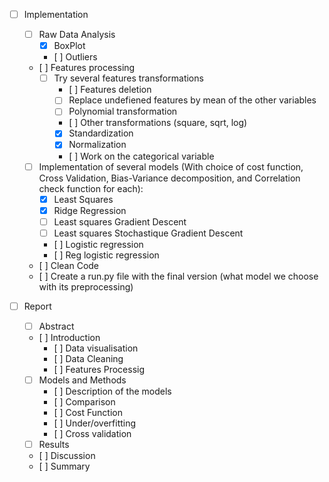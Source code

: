 - [ ] Implementation
   - [ ] Raw Data Analysis
      - [X] BoxPlot
      - [ ] Outliers
   - [ ] Features processing
      - [ ] Try several features transformations
         - [ ] Features deletion
         - [ ] Replace undefiened features by mean of the other variables
         - [ ] Polynomial transformation
         - [ ] Other transformations (square, sqrt, log)
         - [X] Standardization 
         - [X] Normalization
         - [ ] Work on the categorical variable
  - [ ] Implementation of several models (With choice of cost function, Cross Validation, Bias-Variance decomposition, and Correlation check function for each):
     - [X] Least Squares
     - [X] Ridge Regression
     - [ ] Least squares Gradient Descent 
     - [ ] Least squares Stochastique Gradient Descent
     - [ ] Logistic regression
     - [ ] Reg logistic regression
  - [ ] Clean Code
  - [ ] Create a run.py file with the final version (what model we choose with its preprocessing)
  

- [ ] Report
  - [ ] Abstract 
  - [ ] Introduction
    - [ ] Data visualisation
    - [ ] Data Cleaning
    - [ ] Features Processig
  - [ ] Models and Methods
     - [ ] Description of the models 
     - [ ] Comparison
     - [ ] Cost Function
     - [ ] Under/overfitting 
     - [ ] Cross validation
  - [ ] Results
  - [ ] Discussion
  - [ ] Summary  
    
  
